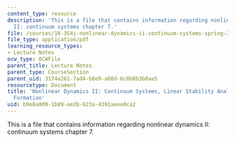 ```yaml
---
content_type: resource
description: 'This is a file that contains information regarding nonlinear dynamics
  II: continuum systems chapter 7.'
file: /courses/18-354j-nonlinear-dynamics-ii-continuum-systems-spring-2015/b9e8a0091b89ae2b923a4391aeee0ca2_MIT18_354JS15_Ch7.pdf
file_type: application/pdf
learning_resource_types:
- Lecture Notes
ocw_type: OCWFile
parent_title: Lecture Notes
parent_type: CourseSection
parent_uid: 3174a261-7ad4-b8e9-a80d-6c0b8b3b0aa5
resourcetype: Document
title: 'Nonlinear Dynamics II: Continuum Systems, Linear Stability Analysis and Pattern
  Formation'
uid: b9e8a009-1b89-ae2b-923a-4391aeee0ca2
---
```

This is a file that contains information regarding nonlinear dynamics II: continuum systems chapter 7.

